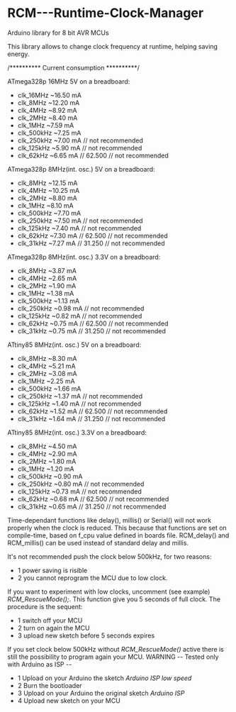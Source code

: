 # RCM---Runtime-Clock-Manager
Arduino library for 8 bit AVR MCUs


 This library allows to change clock frequency at runtime, helping saving energy.
 

 /********** Current consumption **********/
 
 ATmega328p 16MHz 5V on a breadboard:

 *  clk_16MHz   ~16.50 mA
 *  clk_8MHz    ~12.20 mA
 *  clk_4MHz    ~8.92 mA
 *  clk_2MHz    ~8.40 mA
 *  clk_1MHz    ~7.59 mA
 *  clk_500kHz  ~7.25 mA
 *  clk_250kHz  ~7.00 mA		// not recommended
 *  clk_125kHz  ~5.90 mA		// not recommended
 *  clk_62kHz   ~6.65 mA  // 62.500	// not recommended
 
 ATmega328p 8MHz(int. osc.) 5V on a breadboard:

 *  clk_8MHz    ~12.15 mA
 *  clk_4MHz    ~10.25 mA
 *  clk_2MHz    ~8.80 mA
 *  clk_1MHz    ~8.10 mA
 *  clk_500kHz  ~7.70 mA
 *  clk_250kHz  ~7.50 mA                // not recommended
 *  clk_125kHz  ~7.40 mA                // not recommended
 *  clk_62kHz   ~7.30 mA  // 62.500     // not recommended
 *  clk_31kHz   ~7.27 mA  // 31.250     // not recommended

 ATmega328p 8MHz(int. osc.) 3.3V on a breadboard:

 *  clk_8MHz    ~3.87 mA
 *  clk_4MHz    ~2.65 mA
 *  clk_2MHz    ~1.90 mA
 *  clk_1MHz    ~1.38 mA
 *  clk_500kHz  ~1.13 mA
 *  clk_250kHz  ~0.98 mA                // not recommended
 *  clk_125kHz  ~0.82 mA                // not recommended
 *  clk_62kHz   ~0.75 mA  // 62.500     // not recommended
 *  clk_31kHz   ~0.75 mA  // 31.250     // not recommended


 
 ATtiny85 8MHz(int. osc.) 5V on a breadboard:

 *  clk_8MHz    ~8.30 mA
 *  clk_4MHz    ~5.21 mA
 *  clk_2MHz    ~3.08 mA
 *  clk_1MHz    ~2.25 mA
 *  clk_500kHz  ~1.66 mA
 *  clk_250kHz  ~1.37 mA                // not recommended
 *  clk_125kHz  ~1.40 mA                // not recommended
 *  clk_62kHz   ~1.52 mA  // 62.500     // not recommended
 *  clk_31kHz   ~1.64 mA  // 31.250     // not recommended

 ATtiny85 8MHz(int. osc.) 3.3V on a breadboard:

 *  clk_8MHz    ~4.50 mA
 *  clk_4MHz    ~2.90 mA
 *  clk_2MHz    ~1.80 mA
 *  clk_1MHz    ~1.20 mA
 *  clk_500kHz  ~0.90 mA
 *  clk_250kHz  ~0.80 mA                // not recommended
 *  clk_125kHz  ~0.73 mA                // not recommended
 *  clk_62kHz   ~0.68 mA  // 62.500     // not recommended
 *  clk_31kHz   ~0.65 mA  // 31.250     // not recommended
 
 
 
Time-dependant functions like delay(), millis() or Serial() will not work properly when the clock is reduced. This because that functions are set on compile-time, based on f_cpu value defined in boards file. RCM_delay() and RCM_millis() can be used instead of standard delay and millis.

It's not recommended push the clock below 500kHz, for two reasons: 

 * 1 power saving is risible
 * 2 you cannot reprogram the MCU due to low clock.

If you want to experiment with low clocks, uncomment (see example) _RCM_RescueMode();_. This function give you 5 seconds of full clock. The procedure is the sequent:

 * 1 switch off your MCU
 * 2 turn on again the MCU
 * 3 upload new sketch before 5 seconds expires

If you set clock below 500kHz without _RCM_RescueMode()_ active there is still the possibility to program again your MCU. WARNING -- Tested only with Arduino as ISP --

 * 1 Upload on your Arduino the sketch _Arduino ISP low speed_
 * 2 Burn the bootloader
 * 3 Upload on your Arduino the original sketch _Arduino ISP_
 * 4 Upload new sketch on your MCU
